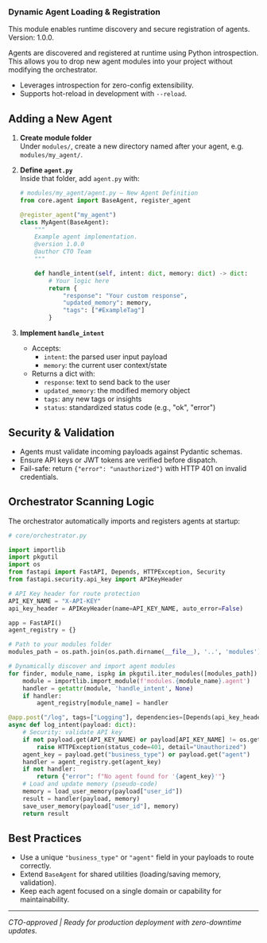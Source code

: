 ### Dynamic Agent Loading & Registration

This module enables runtime discovery and secure registration of agents. Version: 1.0.0.

Agents are discovered and registered at runtime using Python introspection. This allows you to drop new agent modules into your project without modifying the orchestrator.

- Leverages introspection for zero-config extensibility.
- Supports hot-reload in development with `--reload`.

## Adding a New Agent

1. **Create module folder**  
   Under `modules/`, create a new directory named after your agent, e.g. `modules/my_agent/`.

2. **Define `agent.py`**  
   Inside that folder, add `agent.py` with:
   ```python
   # modules/my_agent/agent.py – New Agent Definition
   from core.agent import BaseAgent, register_agent

   @register_agent("my_agent")
   class MyAgent(BaseAgent):
       """
       Example agent implementation.
       @version 1.0.0
       @author CTO Team
       """

       def handle_intent(self, intent: dict, memory: dict) -> dict:
           # Your logic here
           return {
               "response": "Your custom response",
               "updated_memory": memory,
               "tags": ["#ExampleTag"]
           }
   ```

3. **Implement `handle_intent`**  
   - Accepts:
     - `intent`: the parsed user input payload
     - `memory`: the current user context/state
   - Returns a dict with:
     - `response`: text to send back to the user
     - `updated_memory`: the modified memory object
     - `tags`: any new tags or insights
     - `status`: standardized status code (e.g., "ok", "error")

## Security & Validation
- Agents must validate incoming payloads against Pydantic schemas.
- Ensure API keys or JWT tokens are verified before dispatch.
- Fail-safe: return `{"error": "unauthorized"}` with HTTP 401 on invalid credentials.

## Orchestrator Scanning Logic

The orchestrator automatically imports and registers agents at startup:

```python
# core/orchestrator.py

import importlib
import pkgutil
import os
from fastapi import FastAPI, Depends, HTTPException, Security
from fastapi.security.api_key import APIKeyHeader

# API Key header for route protection
API_KEY_NAME = "X-API-KEY"
api_key_header = APIKeyHeader(name=API_KEY_NAME, auto_error=False)

app = FastAPI()
agent_registry = {}

# Path to your modules folder
modules_path = os.path.join(os.path.dirname(__file__), '..', 'modules')

# Dynamically discover and import agent modules
for finder, module_name, ispkg in pkgutil.iter_modules([modules_path]):
    module = importlib.import_module(f'modules.{module_name}.agent')
    handler = getattr(module, 'handle_intent', None)
    if handler:
        agent_registry[module_name] = handler

@app.post("/log", tags=["Logging"], dependencies=[Depends(api_key_header)])
async def log_intent(payload: dict):
    # Security: validate API key
    if not payload.get(API_KEY_NAME) or payload[API_KEY_NAME] != os.getenv("SERVICE_API_KEY"):
        raise HTTPException(status_code=401, detail="Unauthorized")
    agent_key = payload.get("business_type") or payload.get("agent")
    handler = agent_registry.get(agent_key)
    if not handler:
        return {"error": f"No agent found for '{agent_key}'"}
    # Load and update memory (pseudo-code)
    memory = load_user_memory(payload["user_id"])
    result = handler(payload, memory)
    save_user_memory(payload["user_id"], memory)
    return result
```

## Best Practices

- Use a unique `"business_type"` or `"agent"` field in your payloads to route correctly.
- Extend `BaseAgent` for shared utilities (loading/saving memory, validation).
- Keep each agent focused on a single domain or capability for maintainability.

---
_CTO-approved | Ready for production deployment with zero-downtime updates._
